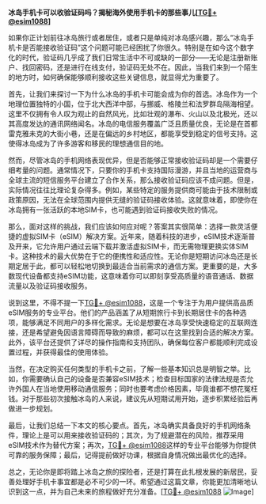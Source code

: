 **冰岛手机卡可以收验证码吗？揭秘海外使用手机卡的那些事儿[[TG💪+ @esim1088](https://t.me/s/esim1088)]**

如果你正计划前往冰岛旅行或者居住，或者只是单纯对冰岛感兴趣，那么“冰岛手机卡是否能接收验证码”这个问题可能已经困扰了你很久。特别是在如今这个数字化的时代，验证码几乎成了我们日常生活中不可或缺的一部分——无论是注册新账户、找回密码，还是进行在线支付，验证码无处不在。因此，当我们来到一个陌生的地方时，如何确保能够顺利接收这些关键信息，就显得尤为重要了。

首先，让我们来探讨一下为什么冰岛的手机卡可能会成为你的首选。冰岛作为一个地理位置独特的小国，位于北大西洋中部，与挪威、格陵兰和法罗群岛隔海相望。这里不仅拥有令人叹为观止的自然风光，比如壮观的瀑布、火山以及北极光，还以其高度发达的通讯网络闻名。冰岛的电信服务覆盖广泛且质量优良，无论是在首都雷克雅未克的大街小巷，还是在偏远的乡村地区，都能享受到稳定的信号支持。这使得冰岛成为了许多游客和移民的理想通信目的地。

然而，尽管冰岛的手机网络表现优异，但是否能够正常接收验证码却是一个需要仔细考量的问题。通常情况下，只要你的手机卡支持国际漫游，并且当地的运营商与全球主流的短信服务平台建立了合作关系，那么接收验证码应该不成问题。但是，实际情况往往比理论复杂得多。例如，某些特定的服务提供商可能由于技术限制或政策原因，无法在全球范围内提供无缝的验证码接收体验。这就意味着，即使你在冰岛拥有一张活跃的本地SIM卡，也可能遇到验证码接收失败的情况。

那么，面对这样的挑战，我们应该如何应对呢？答案其实很简单：选择一款灵活便捷的虚拟SIM卡（eSIM）解决方案。近年来，随着科技的进步，eSIM技术逐渐普及开来，它允许用户通过云端下载并激活虚拟SIM卡，而无需物理更换实体SIM卡。这种技术的最大优势在于它的便携性和适应性。无论你是短期访问冰岛还是长期定居于此，都可以轻松地切换到最适合当前需求的通信方案。更重要的是，大多数现代设备都支持eSIM功能，这意味着你可以即刻享受高质量的语音通话、数据流量以及验证码接收服务。

说到这里，不得不提一下[TG💪+ @esim1088](https://t.me/s/esim1088)，这是一个专注于为用户提供高品质eSIM服务的专业平台。他们的产品涵盖了从短期旅行卡到长期居住卡的各种选项，能够满足不同用户的多样化需求。无论是想要在冰岛享受快速稳定的互联网连接，还是希望避免因语言障碍而导致的麻烦，都可以在这里找到合适的解决方案。此外，该平台还提供了详尽的操作指南和支持团队，确保每位客户都能顺利完成设置过程，并获得最佳的使用体验。

当然，在决定购买任何类型的手机卡之前，了解一些基本知识总是明智之举。比如，你需要确认自己的设备是否兼容eSIM技术；检查目标国家的法律法规是否允许外国人在当地使用移动通信服务；同时也要考虑价格因素，毕竟谁都不想花冤枉钱。对于那些初次接触冰岛的人来说，建议先从短期试用开始，逐步积累经验后再做进一步规划。

最后，让我们总结一下本文的核心要点。首先，冰岛确实具备良好的手机网络条件，理论上是可以用来接收验证码的；其次，为了规避潜在的风险，推荐采用eSIM技术作为替代方案；再次，[TG💪+ @esim1088](https://t.me/s/esim1088)这样的专业平台能够为你提供可靠的服务保障；最后，记得提前做好功课，根据自身情况做出最优化的选择。

总之，无论你是即将踏上冰岛之旅的探险者，还是打算在此扎根发展的新居民，妥善处理好手机卡事宜都是必不可少的一环。希望通过这篇文章，你能更加清晰地认识到这一点，并为自己未来的旅程做好充分准备。[[TG💪+ @esim1088](https://t.me/s/esim1088) ![Image](https://i.postimg.cc/4NQfJmqS/Snipaste-2025-05-13-00-14-12.png)]